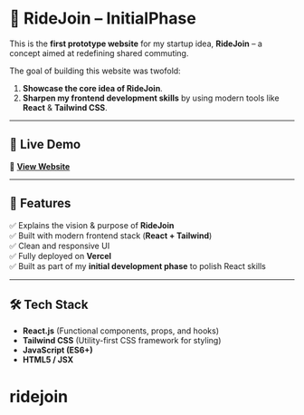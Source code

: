 # 🚗 RideJoin – InitialPhase

This is the **first prototype website** for my startup idea, **RideJoin** – a concept aimed at redefining shared commuting.  

The goal of building this website was twofold:  
1. **Showcase the core idea of RideJoin**.  
2. **Sharpen my frontend development skills** by using modern tools like **React** & **Tailwind CSS**.

---

## 🚀 Live Demo

🔗 **[View Website](https://ridejoin-mg.vercel.app/)**

---

## 📌 Features

✅ Explains the vision & purpose of **RideJoin**  
✅ Built with modern frontend stack (**React + Tailwind**)  
✅ Clean and responsive UI  
✅ Fully deployed on **Vercel**  
✅ Built as part of my **initial development phase** to polish React skills

---

## 🛠 Tech Stack

- **React.js** (Functional components, props, and hooks)  
- **Tailwind CSS** (Utility-first CSS framework for styling)  
- **JavaScript (ES6+)**  
- **HTML5 / JSX**
# ridejoin
